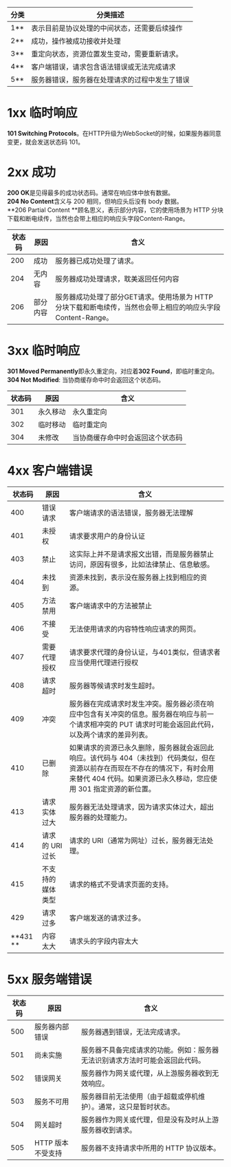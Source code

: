 | **分类** | **分类描述** |
| --- | --- |
| 1** | 表示目前是协议处理的中间状态，还需要后续操作 |
| 2** | 成功，操作被成功接收并处理 |
| 3** | 重定向状态，资源位置发生变动，需要重新请求。 |
| 4** | 客户端错误，请求包含语法错误或无法完成请求 |
| 5** | 服务器错误，服务器在处理请求的过程中发生了错误 |


# 1xx 临时响应
**101 Switching Protocols**。在HTTP升级为WebSocket的时候，如果服务器同意变更，就会发送状态码 101。

# 2xx 成功
**200 OK**是见得最多的成功状态码。通常在响应体中放有数据。<br />**204 No Content**含义与 200 相同，但响应头后没有 body 数据。<br />**206 Partial Content **顾名思义，表示部分内容，它的使用场景为 HTTP 分块下载和断电续传，当然也会带上相应的响应头字段Content-Range。

| **状态码** | **原因** | **含义** |
| --- | --- | --- |
| 200 | 成功 | 服务器已成功处理了请求。 |
| 204 | 无内容 | 服务器成功处理请求，耽美返回任何内容 |
| 206 | 部分内容 | 服务器成功处理了部分GET请求。使用场景为 HTTP 分块下载和断电续传，当然也会带上相应的响应头字段Content-Range。 |


# 3xx 临时响应
**301 Moved Permanently**即永久重定向，对应着**302 Found**，即临时重定向。<br />**304 Not Modified**: 当协商缓存命中时会返回这个状态码。

| **状态码** | **原因** | **含义** |
| --- | --- | --- |
| 301 | 永久移动 | 永久重定向 |
| 302 | 临时移动 | 临时重定向 |
| 304 | 未修改 | 当协商缓存命中时会返回这个状态码 |


# 4xx **客户端错误**
| **状态码** | **原因** | **含义** |
| --- | --- | --- |
| 400 | 错误请求 | 客户端请求的语法错误，服务器无法理解 |
| 401 | 未授权 | 请求要求用户的身份认证 |
| 403 | 禁止 | 这实际上并不是请求报文出错，而是服务器禁止访问，原因有很多，比如法律禁止、信息敏感。 |
| 404 | 未找到 | 资源未找到，表示没在服务器上找到相应的资源。 |
| 405 | 方法禁用 | 客户端请求中的方法被禁止 |
| 406 | 不接受 | 无法使用请求的内容特性响应请求的网页。 |
| 407 | 需要代理授权 | 请求要求代理的身份认证，与401类似，但请求者应当使用代理进行授权 |
| 408 | 请求超时 | 服务器等候请求时发生超时。 |
| 409 | 冲突 | 服务器在完成请求时发生冲突。服务器必须在响应中包含有关冲突的信息。服务器在响应与前一个请求相冲突的 PUT 请求时可能会返回此代码，以及两个请求的差异列表。 |
| 410 | 已删除 | 如果请求的资源已永久删除，服务器就会返回此响应。该代码与 404（未找到）代码类似，但在资源以前存在而现在不存在的情况下，有时会用来替代 404 代码。如果资源已永久移动，您应使用 301 指定资源的新位置。 |
| 413 | 请求实体过大 | 服务器无法处理请求，因为请求实体过大，超出服务器的处理能力。 |
| 414 | 请求的 URI 过长 | 请求的 URI（通常为网址）过长，服务器无法处理。 |
| 415 | 不支持的媒体类型 | 请求的格式不受请求页面的支持。 |
| 429 | 请求过多 | 客户端发送的请求过多。 |
| **431 ** | 内容太大 | 请求头的字段内容太大 |


# 5xx 服务端错误
| **状态码** | **原因** | **含义** |
| --- | --- | --- |
| 500 | 服务器内部错误 | 服务器遇到错误，无法完成请求。 |
| 501 | 尚未实施 | 服务器不具备完成请求的功能。例如：服务器无法识别请求方法时可能会返回此代码。 |
| 502 | 错误网关 | 服务器作为网关或代理，从上游服务器收到无效响应。 |
| 503 | 服务不可用 | 服务器目前无法使用（由于超载或停机维护）。通常，这只是暂时状态。 |
| 504 | 网关超时 | 服务器作为网关或代理，但是没有及时从上游服务器收到请求。 |
| 505 | HTTP 版本不受支持 | 服务器不支持请求中所用的 HTTP 协议版本。 |

